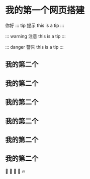 # 我的第一个网页搭建

你好
::: tip 提示
this is a tip
:::

::: warning 注意
this is a tip
:::

::: danger 警告
this is a tip
:::
## 我的第二个
## 我的第二个
## 我的第二个
## 我的第二个
## 我的第二个
## 我的第二个

:tada: :100: :bamboo: :gift_heart: :fire: